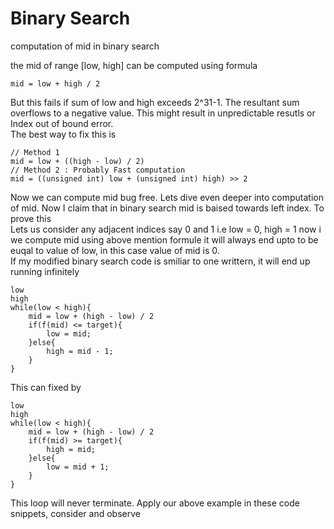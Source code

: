 # Binary Search

computation of mid in binary search

the mid of range [low, high]
can be computed using formula
~~~
mid = low + high / 2
~~~
But this fails if sum of low and high exceeds 2^31-1. The resultant sum overflows to a negative value. This might result in unpredictable resutls or Index out of bound error.
<br>
The best way to fix this is 
~~~
// Method 1
mid = low + ((high - low) / 2)
// Method 2 : Probably Fast computation
mid = ((unsigned int) low + (unsigned int) high) >> 2
~~~

Now we can compute mid bug free. Lets dive even deeper into computation of mid.
Now I claim that in binary search mid is baised towards left index. To prove this
<br>
Lets us consider any adjacent indices say 0 and 1
i.e low = 0, high = 1
now i we compute mid using above mention formule it will always end upto to be euqal to value of low, in this case value of mid is 0.
<br>
If my modified binary search code is smiliar to one writtern, it will end up running infinitely
~~~
low
high
while(low < high){
    mid = low + (high - low) / 2
    if(f(mid) <= target){
        low = mid;
    }else{
        high = mid - 1;
    }
}
~~~
This can fixed by
~~~
low
high
while(low < high){
    mid = low + (high - low) / 2
    if(f(mid) >= target){
        high = mid;
    }else{
        low = mid + 1;
    }
}
~~~
This loop will never terminate. Apply our above example in these code snippets, consider and observe